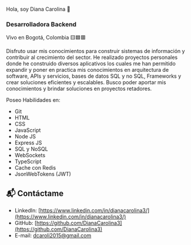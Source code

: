 Hola, soy Diana Carolina 👋

### Desarrolladora Backend

Vivo en Bogotá, Colombia 🟨🟦🟥

Disfruto usar mis conocimientos para construir sistemas de información y contribuir al crecimiento del sector. 
He realizado proyectos personales donde he construido diversos aplicativos los cuales me han permitido expandir y poner en practica mis conocimientos en arquitectura de software, APIs y servicios, bases de datos SQL y no SQL, Frameworks y crear soluciones eficientes y escalables.
Busco poder aportar mis conocimientos y brindar soluciones en proyectos retadores.

Poseo Habilidades en:
- Git
- HTML
- CSS
- JavaScript
- Node JS
- Express JS
- SQL y NoSQL
- WebSockets
- TypeScript
- Cache con Redis
- JsonWebTokens (JWT)

## 📬 Contáctame
- LinkedIn: [https://www.linkedin.com/in/dianacarolina3/](https://www.linkedin.com/in/dianacarolina3/)
- GitHub: [https://github.com/DianaCarolina3](https://github.com/DianaCarolina3)
- E-mail: dcaroli2015@gmail.com
